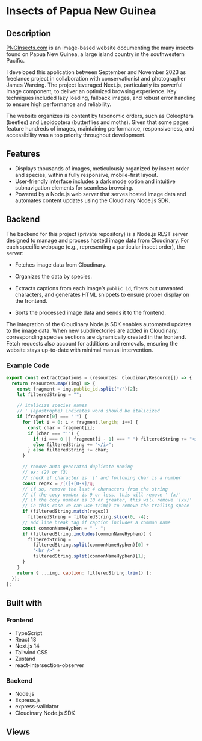 # Insects of Papua New Guinea

## Description

[PNGInsects.com](https://www.pnginsects.com/) is an image-based website documenting the many insects found on Papua New Guinea, a large island country in the southwestern Pacific.

I developed this application between September and November 2023 as freelance project in collaboration with conservationist and photographer James Wareing. The project leveraged Next.js, particularly its powerful Image component, to deliver an optimized browsing experience. Key techniques included lazy loading, fallback images, and robust error handling to ensure high performance and reliability.

The website organizes its content by taxonomic orders, such as Coleoptera (beetles) and Lepidoptera (butterflies and moths). Given that some pages feature hundreds of images, maintaining performance, responsiveness, and accessibility was a top priority throughout development.

## Features

- Displays thousands of images, meticulously organized by insect order and species, within a fully responsive, mobile-first layout.
- User-friendly interface includes a dark mode option and intuitive subnavigation elements for seamless browsing.
- Powered by a Node.js web server that serves hosted image data and automates content updates using the Cloudinary Node.js SDK.

## Backend

The backend for this project (private repository) is a Node.js REST server designed to manage and process hosted image data from Cloudinary. For each specific webpage (e.g., representing a particular insect order), the server:

- Fetches image data from Cloudinary.

- Organizes the data by species.

- Extracts captions from each image’s `public_id`, filters out unwanted characters, and generates HTML snippets to ensure proper display on the frontend.

- Sorts the processed image data and sends it to the frontend.

The integration of the Cloudinary Node.js SDK enables automated updates to the image data. When new subdirectories are added in Cloudinary, corresponding species sections are dynamically created in the frontend. Fetch requests also account for additions and removals, ensuring the website stays up-to-date with minimal manual intervention.

### Example Code

```js
export const extractCaptions = (resources: CloudinaryResource[]) => {
  return resources.map((img) => {
    const fragment = img.public_id.split("/")[2];
    let filteredString = "";

    // italicize species names
    // ' (apostrophe) indicates word should be italicized
    if (fragment[0] === "'") {
      for (let i = 0; i < fragment.length; i++) {
        const char = fragment[i];
        if (char === "'") {
          if (i === 0 || fragment[i - 1] === " ") filteredString += "<i>";
          else filteredString += "</i>";
        } else filteredString += char;
      }

      // remove auto-generated duplicate naming
      // ex: (2) or (3)
      // check if character is '(' and following char is a number
      const regex = /[(]+[0-9]/g;
      // if so, remove the last 4 characters from the string
      // if the copy number is 9 or less, this will remove ' (x)'
      // if the copy number is 10 or greater, this will remove '(xx)'
      // in this case we can use trim() to remove the trailing space
      if (filteredString.match(regex))
        filteredString = filteredString.slice(0, -4);
      // add line break tag if caption includes a common name
      const commonNameHyphen = " - ";
      if (filteredString.includes(commonNameHyphen)) {
        filteredString =
          filteredString.split(commonNameHyphen)[0] +
          "<br />" +
          filteredString.split(commonNameHyphen)[1];
      }
    }
    return { ...img, caption: filteredString.trim() };
  });
};
```

## Built with

### Frontend

- TypeScript
- React 18
- Next.js 14
- Tailwind CSS
- Zustand
- react-intersection-observer

### Backend

- Node.js
- Express.js
- express-validator
- Cloudinary Node.js SDK

## Views
